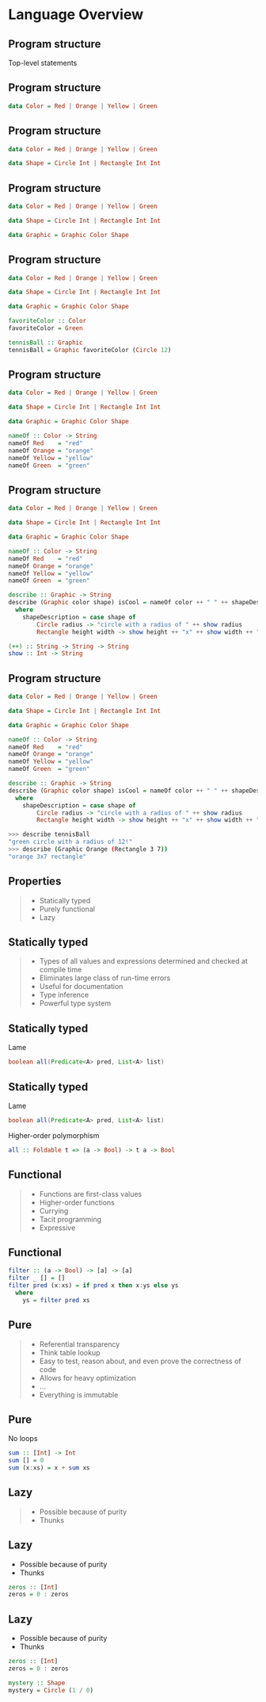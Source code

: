 # Language Overview

## Program structure

Top-level statements

## Program structure

```haskell
data Color = Red | Orange | Yellow | Green
```

## Program structure

```haskell
data Color = Red | Orange | Yellow | Green

data Shape = Circle Int | Rectangle Int Int
```

## Program structure

```haskell
data Color = Red | Orange | Yellow | Green

data Shape = Circle Int | Rectangle Int Int

data Graphic = Graphic Color Shape
```

## Program structure

```haskell
data Color = Red | Orange | Yellow | Green

data Shape = Circle Int | Rectangle Int Int

data Graphic = Graphic Color Shape
```

```haskell
favoriteColor :: Color
favoriteColor = Green

tennisBall :: Graphic
tennisBall = Graphic favoriteColor (Circle 12)
```

## Program structure

```haskell
data Color = Red | Orange | Yellow | Green

data Shape = Circle Int | Rectangle Int Int

data Graphic = Graphic Color Shape
```

```haskell
nameOf :: Color -> String
nameOf Red    = "red"
nameOf Orange = "orange"
nameOf Yellow = "yellow"
nameOf Green  = "green"
```

## Program structure

```haskell
data Color = Red | Orange | Yellow | Green

data Shape = Circle Int | Rectangle Int Int

data Graphic = Graphic Color Shape
```

```haskell
nameOf :: Color -> String
nameOf Red    = "red"
nameOf Orange = "orange"
nameOf Yellow = "yellow"
nameOf Green  = "green"

describe :: Graphic -> String
describe (Graphic color shape) isCool = nameOf color ++ " " ++ shapeDescription
  where
    shapeDescription = case shape of
        Circle radius -> "circle with a radius of " ++ show radius
        Rectangle height width -> show height ++ "x" ++ show width ++ " rectangle"
```

```haskell
(++) :: String -> String -> String
show :: Int -> String
```

## Program structure

```haskell
data Color = Red | Orange | Yellow | Green

data Shape = Circle Int | Rectangle Int Int

data Graphic = Graphic Color Shape
```

```haskell
nameOf :: Color -> String
nameOf Red    = "red"
nameOf Orange = "orange"
nameOf Yellow = "yellow"
nameOf Green  = "green"

describe :: Graphic -> String
describe (Graphic color shape) isCool = nameOf color ++ " " ++ shapeDescription
  where
    shapeDescription = case shape of
        Circle radius -> "circle with a radius of " ++ show radius
        Rectangle height width -> show height ++ "x" ++ show width ++ " rectangle"
```

```bash
>>> describe tennisBall
"green circle with a radius of 12!"
>>> describe (Graphic Orange (Rectangle 3 7))
"orange 3x7 rectangle"
```

## Properties

> - Statically typed
> - Purely functional
> - Lazy

<!--
type-level
value-level

optional type signatures
pattern = expression
'where' and similar constructs
-->

## Statically typed

> - Types of all values and expressions determined and checked at compile time
> - Eliminates large class of run-time errors
> - Useful for documentation
> - Type inference
> - Powerful type system

## Statically typed

Lame

```java
boolean all(Predicate<A> pred, List<A> list)
```

## Statically typed

Lame

```java
boolean all(Predicate<A> pred, List<A> list)
```

Higher-order polymorphism

```haskell
all :: Foldable t => (a -> Bool) -> t a -> Bool
```

<!--
type-level variable
-->

## Functional

> - Functions are first-class values
> - Higher-order functions
> - Currying
> - Tacit programming
> - Expressive

## Functional

```haskell
filter :: (a -> Bool) -> [a] -> [a]
filter _ [] = []
filter pred (x:xs) = if pred x then x:ys else ys
  where
    ys = filter pred xs
```

<!--
list syntax
-->

## Pure

> - Referential transparency
> - Think table lookup
> - Easy to test, reason about, and even prove the correctness of code
> - Allows for heavy optimization
> - ...
> - Everything is immutable

<!-- if compiles, runs -->

## Pure

No loops

```haskell
sum :: [Int] -> Int
sum [] = 0
sum (x:xs) = x + sum xs
```

<!--
must use recursion, but doesn't have to be explicit
shared structure between data
-->

## Lazy

> - Possible because of purity
> - Thunks

## Lazy

- Possible because of purity
- Thunks

```haskell
zeros :: [Int]
zeros = 0 : zeros
```

## Lazy

- Possible because of purity
- Thunks

```haskell
zeros :: [Int]
zeros = 0 : zeros
```

```haskell
mystery :: Shape
mystery = Circle (1 / 0)
```
